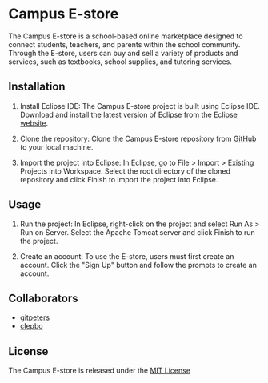 # Campus E-store

The Campus E-store is a school-based online marketplace designed to connect students, teachers, and parents within the school community. Through the E-store, users can buy and sell a variety of products and services, such as textbooks, school supplies, and tutoring services.

## Installation

1. Install Eclipse IDE: The Campus E-store project is built using Eclipse IDE. Download and install the latest version of Eclipse from the [Eclipse website](https://www.eclipse.org/downloads/).

2. Clone the repository: Clone the Campus E-store repository from [GitHub](https://github.com/gitpeters/campus-e-store) to your local machine.

3. Import the project into Eclipse: In Eclipse, go to File > Import > Existing Projects into Workspace. Select the root directory of the cloned repository and click Finish to import the project into Eclipse.

## Usage

1. Run the project: In Eclipse, right-click on the project and select Run As > Run on Server. Select the Apache Tomcat server and click Finish to run the project.

2. Create an account: To use the E-store, users must first create an account. Click the "Sign Up" button and follow the prompts to create an account.

## Collaborators

- [gitpeters](https://github.com/gitpeters)
- [clepbo](https://github.com/clepbo)

## License

The Campus E-store is released under the [MIT License](https://opensource.)
